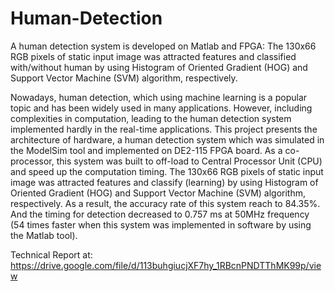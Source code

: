 # Human-Detection
A human detection system is developed on Matlab and FPGA: The 130x66 RGB pixels of static input image was attracted features and classified with/without human by using Histogram of Oriented Gradient (HOG) and Support Vector Machine (SVM) algorithm, respectively.


Nowadays, human detection, which using machine learning is a popular topic and has been widely used in many applications. However, including complexities in computation, leading to the human detection system implemented hardly in the real-time applications. This project presents the architecture of hardware, a human detection system which was simulated in the ModelSim tool and implemented on DE2-115 FPGA board. As a co-processor, this system was built to off-load to Central Processor Unit (CPU) and speed up the computation timing. The 130x66 RGB pixels of static input image was attracted features and classify (learning) by using Histogram of Oriented Gradient (HOG) and Support Vector Machine (SVM) algorithm, respectively. As a result, the accuracy rate of this system reach to 84.35%. And the timing for detection decreased to 0.757 ms at 50MHz frequency (54 times faster when this system was implemented in software by using the Matlab tool).

Technical Report at: https://drive.google.com/file/d/113buhgiucjXF7hy_1RBcnPNDTThMK99p/view
